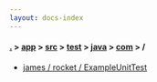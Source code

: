 ```yaml
---
layout: docs-index
---
```

#### [.](./../../../../../index) > [app](./../../../../index) > [src](./../../../index) > [test](./../../index) > [java](./../index) > [com](./index) > **/**

- [james / rocket / ExampleUnitTest](james/rocket/ExampleUnitTest)
